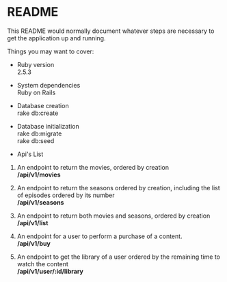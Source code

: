 
# README

This README would normally document whatever steps are necessary to get the
application up and running.

Things you may want to cover:

* Ruby version<br /> 
2.5.3

* System dependencies<br /> 
Ruby on Rails

* Database creation<br /> 
rake db:create

* Database initialization<br /> 
rake db:migrate<br /> 
rake db:seed<br /> 

* Api's List<br/>
1. An endpoint to return the movies, ordered by creation<br/>
			**/api/v1/movies** <br/>
      
2. An endpoint to return the seasons ordered by creation, including the list of episodes ordered by its number<br/>
			**/api/v1/seasons** <br/>
      
3. An endpoint to return both movies and seasons, ordered by creation<br/>
			**/api/v1/list** <br/>

4. An endpoint for a user to perform a purchase of a content.<br/>
			**/api/v1/buy** <br/>

5. An endpoint to get the library of a user ordered by the remaining time to watch the content<br/>
			**/api/v1/user/:id/library** <br/>
